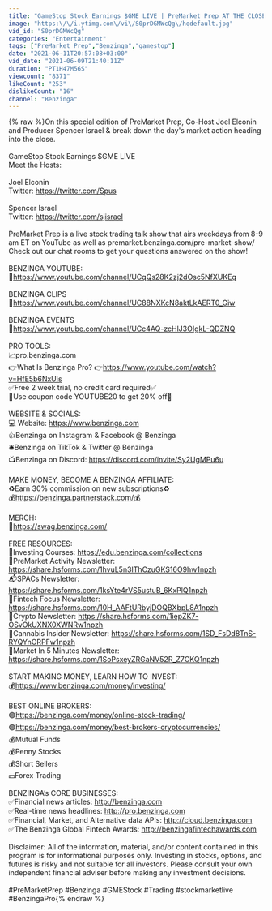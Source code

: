 ```yaml
---
title: "GameStop Stock Earnings $GME LIVE | PreMarket Prep AT THE CLOSE | Stock Market Live 🚨"
image: "https:\/\/i.ytimg.com\/vi\/S0prDGMWcQg\/hqdefault.jpg"
vid_id: "S0prDGMWcQg"
categories: "Entertainment"
tags: ["PreMarket Prep","Benzinga","gamestop"]
date: "2021-06-11T20:57:08+03:00"
vid_date: "2021-06-09T21:40:11Z"
duration: "PT1H47M56S"
viewcount: "8371"
likeCount: "253"
dislikeCount: "16"
channel: "Benzinga"
---
```

{% raw %}On this special edition of PreMarket Prep, Co-Host Joel Elconin and Producer Spencer Israel &amp; break down the day's market action heading into the close. <br /><br />GameStop Stock Earnings $GME LIVE<br />Meet the Hosts:<br /><br />Joel Elconin<br />Twitter: <a rel="nofollow" target="blank" href="https://twitter.com/Spus​">https://twitter.com/Spus​</a><br /><br />Spencer Israel<br />Twitter: <a rel="nofollow" target="blank" href="https://twitter.com/sjisrael​">https://twitter.com/sjisrael​</a><br /><br />PreMarket Prep is a live stock trading talk show that airs weekdays from 8-9 am ET on YouTube as well as premarket.benzinga.com/pre-market-show/ Check out our chat rooms to get your questions answered on the show!<br /><br />BENZINGA YOUTUBE:<br />🎥<a rel="nofollow" target="blank" href="https://www.youtube.com/channel/UCqQs28K2zj2dOsc5NfXUKEg">https://www.youtube.com/channel/UCqQs28K2zj2dOsc5NfXUKEg</a><br /><br />BENZINGA CLIPS<br />🎥<a rel="nofollow" target="blank" href="https://www.youtube.com/channel/UC88NXKcN8aktLkAERT0_Giw">https://www.youtube.com/channel/UC88NXKcN8aktLkAERT0_Giw</a><br /><br />BENZINGA EVENTS<br />🎥<a rel="nofollow" target="blank" href="https://www.youtube.com/channel/UCc4AQ-zcHlJ3OIgkL-QDZNQ">https://www.youtube.com/channel/UCc4AQ-zcHlJ3OIgkL-QDZNQ</a><br /><br />PRO TOOLS:<br />📈pro.benzinga.com<br />👉What Is Benzinga Pro? 👉<a rel="nofollow" target="blank" href="https://www.youtube.com/watch?v=HfE5b6NxUis">https://www.youtube.com/watch?v=HfE5b6NxUis</a><br />✅Free 2 week trial, no credit card required✅<br />🙌Use coupon code YOUTUBE20 to get 20% off🙌<br /><br />WEBSITE &amp; SOCIALS:<br />💻 Website: <a rel="nofollow" target="blank" href="https://www.benzinga.com">https://www.benzinga.com</a><br />👍Benzinga on Instagram &amp; Facebook @ Benzinga<br />🛎Benzinga on TikTok &amp; Twitter @ Benzinga<br />📺Benzinga on Discord: <a rel="nofollow" target="blank" href="https://discord.com/invite/Sy2UgMPu6u">https://discord.com/invite/Sy2UgMPu6u</a><br /><br />MAKE MONEY, BECOME A BENZINGA AFFILIATE:<br />♻️Earn 30% commission on new subscriptions♻️<br />💰<a rel="nofollow" target="blank" href="https://benzinga.partnerstack.com/💰">https://benzinga.partnerstack.com/💰</a><br /><br />MERCH:<br />👕<a rel="nofollow" target="blank" href="https://swag.benzinga.com/">https://swag.benzinga.com/</a><br /><br />FREE RESOURCES:<br />📝Investing Courses: <a rel="nofollow" target="blank" href="https://edu.benzinga.com/collections">https://edu.benzinga.com/collections</a><br />📄PreMarket Activity Newsletter: <a rel="nofollow" target="blank" href="https://share.hsforms.com/1hvuL5n3IThCzuGKS16O9hw1npzh">https://share.hsforms.com/1hvuL5n3IThCzuGKS16O9hw1npzh</a><br />📬SPACs Newsletter: <a rel="nofollow" target="blank" href="https://share.hsforms.com/1ksYte4rVS5ustuB_6KxPlQ1npzh">https://share.hsforms.com/1ksYte4rVS5ustuB_6KxPlQ1npzh</a><br />📨Fintech Focus Newsletter: <a rel="nofollow" target="blank" href="https://share.hsforms.com/10H_AAFtURbyjDOQBXbpL8A1npzh">https://share.hsforms.com/10H_AAFtURbyjDOQBXbpL8A1npzh</a><br />📜Crypto Newsletter: <a rel="nofollow" target="blank" href="https://share.hsforms.com/1iepZK7-OSvOkUXNX0XWNRw1npzh">https://share.hsforms.com/1iepZK7-OSvOkUXNX0XWNRw1npzh</a><br />📮Cannabis Insider Newsletter: <a rel="nofollow" target="blank" href="https://share.hsforms.com/1SD_FsDd8TnS-RYQYnORPFw1npzh">https://share.hsforms.com/1SD_FsDd8TnS-RYQYnORPFw1npzh</a><br />📑Market In 5 Minutes Newsletter: <a rel="nofollow" target="blank" href="https://share.hsforms.com/1SoPsxeyZRGaNV52R_Z7CKQ1npzh">https://share.hsforms.com/1SoPsxeyZRGaNV52R_Z7CKQ1npzh</a><br /><br />START MAKING MONEY, LEARN HOW TO INVEST:<br />💰<a rel="nofollow" target="blank" href="https://www.benzinga.com/money/investing/">https://www.benzinga.com/money/investing/</a><br /><br />BEST ONLINE BROKERS:<br />🟣<a rel="nofollow" target="blank" href="https://benzinga.com/money/online-stock-trading/">https://benzinga.com/money/online-stock-trading/</a><br />🟣<a rel="nofollow" target="blank" href="https://benzinga.com/money/best-brokers-cryptocurrencies/">https://benzinga.com/money/best-brokers-cryptocurrencies/</a><br />💰Mutual Funds<br />💰Penny Stocks<br />💰Short Sellers<br />💵Forex Trading<br /><br />BENZINGA’s CORE BUSINESSES:<br />✅Financial news articles: <a rel="nofollow" target="blank" href="http://benzinga.com">http://benzinga.com</a><br />✅Real-time news headlines: <a rel="nofollow" target="blank" href="http://pro.benzinga.com">http://pro.benzinga.com</a><br />✅Financial, Market, and Alternative data APIs: <a rel="nofollow" target="blank" href="http://cloud.benzinga.com">http://cloud.benzinga.com</a><br />✅The Benzinga Global Fintech Awards: <a rel="nofollow" target="blank" href="http://benzingafintechawards.com">http://benzingafintechawards.com</a><br /><br />Disclaimer: All of the information, material, and/or content contained in this program is for informational purposes only. Investing in stocks, options, and futures is risky and not suitable for all investors. Please consult your own independent financial adviser before making any investment decisions.<br /><br />#PreMarketPrep #Benzinga #GMEStock #Trading​ #stockmarketlive #BenzingaPro{% endraw %}
